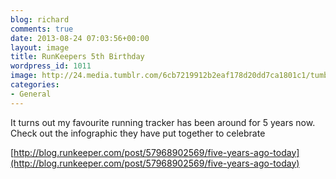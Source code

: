 ```yaml
---
blog: richard
comments: true
date: 2013-08-24 07:03:56+00:00
layout: image
title: RunKeepers 5th Birthday
wordpress_id: 1011
image: http://24.media.tumblr.com/6cb7219912b2eaf178d20dd7ca1801c1/tumblr_mrh6xetIK21qzunbuo1_r1_1280.png
categories:
- General
---
```


It turns out my favourite running tracker has been around for 5 years now. Check out the infographic
they have put together to celebrate

[http://blog.runkeeper.com/post/57968902569/five-years-ago-today](http://blog.runkeeper.com/post/57968902569/five-years-ago-today)
